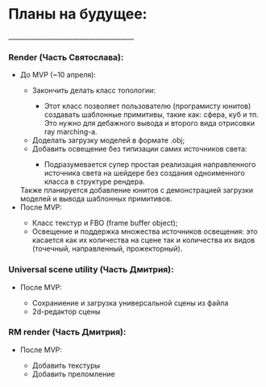 <h1>Планы на будущее:</h1>
_______________________________________
<h3>Render (Часть Святослава):</h3>
<ul>
  <li>До MVP (~10 апреля):</li>
    <ul>
      <li>Закончить делать класс топологии:</li>
        <ul>
            <li>
                Этот класс позволяет пользователю (програмисту юнитов)
                создавать шаблонные примитивы, такие как: сфера, куб и тп.<br>
                Это нужно для дебажного вывода и второго вида отрисовки ray marching-a.
            </li>
        </ul>
      <li>Доделать загрузку моделей в формате .obj;</li>
      <li>Добавить освещение без типизации самих источников света:</li>
        <ul>
            <li>
                Подразумевается супер простая реализация направленного источника света
                на шейдере без создания одноименного класса в структуре рендера.
            </li>
        </ul>
    </ul>
Также планируется добавление юнитов с демонстрацией загрузки моделей и вывода шаблонных примитивов.
  <li>После MVP:</li>
    <ul>
      <li>Класс текстур и FBO (frame buffer object);</li>
      <li>
        Освещение и поддержка множества источников освещения: это касается как их
        количества на сцене так и количества их видов (точечный, направленный, прожекторный).
      </li>
    </ul>
</ul>

<h3>Universal scene utility (Часть Дмитрия):</h3>
<ul>
  <li>После MVP:</li>
    <ul>
      <li>Сохраниение и загрузка универсальной сцены из файла</li>
      <li>2d-редактор сцены</li>
    </ul>
</ul>

<h3>RM render (Часть Дмитрия):</h3>
<ul>
  <li>После MVP:</li>
    <ul>
      <li>Добавить текстуры</li>
      <li>Добавить преломление</li>
    </ul>
</ul>
